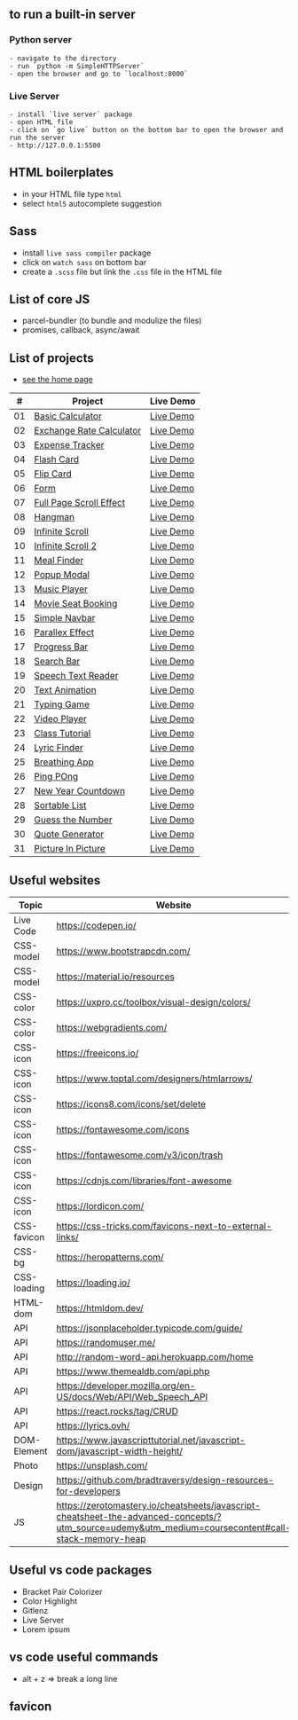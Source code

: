 ## to run a built-in server

### Python server

    - navigate to the directory
    - run `python -m SimpleHTTPServer`
    - open the browser and go to `localhost:8000`

### Live Server

    - install `live server` package
    - open HTML file
    - click on `go live` button on the bottom bar to open the browser and run the server
    - http://127.0.0.1:5500

## HTML boilerplates

- in your HTML file type `html`
- select `html5` autocomplete suggestion

## Sass

- install `live sass compiler` package
- click on `watch sass` on bottom bar
- create a `.scss` file but link the `.css` file in the HTML file

## List of core JS

- parcel-bundler (to bundle and modulize the files)
- promises, callback, async/await

## List of projects

- [see the home page](https://farhadbahrehmandhenry.github.io/vanila-js-projects/)

|  #  | Project                                                                                                                                  | Live Demo                                                                                                               |
| :-: | ---------------------------------------------------------------------------------------------------------------------------------------- | ----------------------------------------------------------------------------------------------------------------------- |
| 01  | [Basic Calculator](https://github.com/farhadbahrehmandhenry/vanila-js-projects/tree/master/projects/calculator-ok)                       | [Live Demo](https://farhadbahrehmandhenry.github.io/vanila-js-projects/projects/calculator-ok/index.html)               |
| 02  | [Exchange Rate Calculator](https://github.com/farhadbahrehmandhenry/vanila-js-projects/tree/master/projects/exchange-rate-calculator-ok) | [Live Demo](https://farhadbahrehmandhenry.github.io/vanila-js-projects/projects/exchange-rate-calculator-ok/index.html) |
| 03  | [Expense Tracker](https://github.com/farhadbahrehmandhenry/vanila-js-projects/tree/master/projects/expense-tracker-ok)                   | [Live Demo](https://farhadbahrehmandhenry.github.io/vanila-js-projects/projects/expense-tracker-ok/index.html)          |
| 04  | [Flash Card](https://github.com/farhadbahrehmandhenry/vanila-js-projects/tree/master/projects/flash-card-ok)                             | [Live Demo](https://farhadbahrehmandhenry.github.io/vanila-js-projects/projects/flash-card-ok/index.html)               |
| 05  | [Flip Card](https://github.com/farhadbahrehmandhenry/vanila-js-projects/tree/master/projects/flip-card-ok)                               | [Live Demo](https://farhadbahrehmandhenry.github.io/vanila-js-projects/projects/flip-card-ok/index.html)                |
| 06  | [Form](https://github.com/farhadbahrehmandhenry/vanila-js-projects/tree/master/projects/form-ok)                                         | [Live Demo](https://farhadbahrehmandhenry.github.io/vanila-js-projects/projects/form-ok/index.html)                     |
| 07  | [Full Page Scroll Effect](https://github.com/farhadbahrehmandhenry/vanila-js-projects/tree/master/projects/full-page-scroll-effect-ok)   | [Live Demo](https://farhadbahrehmandhenry.github.io/vanila-js-projects/projects/full-page-scroll-effect-ok/index.html)  |
| 08  | [Hangman](https://github.com/farhadbahrehmandhenry/vanila-js-projects/tree/master/projects/hangman-ok)                                   | [Live Demo](https://farhadbahrehmandhenry.github.io/vanila-js-projects/projects/hangman-ok/index.html)                  |
| 09  | [Infinite Scroll](https://github.com/farhadbahrehmandhenry/vanila-js-projects/tree/master/projects/infinite-scrolling-ok)                | [Live Demo](https://farhadbahrehmandhenry.github.io/vanila-js-projects/projects/infinite-scrolling-ok/index.html)       |
| 10  | [Infinite Scroll 2](https://github.com/farhadbahrehmandhenry/vanila-js-projects/tree/master/projects/infinite-scrolling-2-ok)            | [Live Demo](https://farhadbahrehmandhenry.github.io/vanila-js-projects/projects/infinite-scrolling-2-ok/index.html)     |
| 11  | [Meal Finder](https://github.com/farhadbahrehmandhenry/vanila-js-projects/tree/master/projects/meal-finder-ok)                           | [Live Demo](https://farhadbahrehmandhenry.github.io/vanila-js-projects/projects/meal-finder-ok/index.html)              |
| 12  | [Popup Modal](https://github.com/farhadbahrehmandhenry/vanila-js-projects/tree/master/projects/modal-ok)                                 | [Live Demo](https://farhadbahrehmandhenry.github.io/vanila-js-projects/projects/modal-ok/index.html)                    |
| 13  | [Music Player](https://github.com/farhadbahrehmandhenry/vanila-js-projects/tree/master/projects/music-player-ok)                         | [Live Demo](https://farhadbahrehmandhenry.github.io/vanila-js-projects/projects/music-player-ok/index.html)             |
| 14  | [Movie Seat Booking](https://github.com/farhadbahrehmandhenry/vanila-js-projects/tree/master/projects/movie-seat-booking-app-ok)         | [Live Demo](https://farhadbahrehmandhenry.github.io/vanila-js-projects/projects/movie-seat-booking-app-ok/index.html)   |
| 15  | [Simple Navbar](https://github.com/farhadbahrehmandhenry/vanila-js-projects/tree/master/projects/navbar-ok)                              | [Live Demo](https://farhadbahrehmandhenry.github.io/vanila-js-projects/projects/navbar-ok/index.html)                   |
| 16  | [Parallex Effect](https://github.com/farhadbahrehmandhenry/vanila-js-projects/tree/master/projects/parallex-effect-ok)                   | [Live Demo](https://farhadbahrehmandhenry.github.io/vanila-js-projects/projects/parallex-effect-ok/index.html)          |
| 17  | [Progress Bar](https://github.com/farhadbahrehmandhenry/vanila-js-projects/tree/master/projects/progress-bar-ok)                         | [Live Demo](https://farhadbahrehmandhenry.github.io/vanila-js-projects/projects/progress-bar-ok/index.html)             |
| 18  | [Search Bar](https://github.com/farhadbahrehmandhenry/vanila-js-projects/tree/master/projects/search-bar-ok)                             | [Live Demo](https://farhadbahrehmandhenry.github.io/vanila-js-projects/projects/search-bar-ok/index.html)               |
| 19  | [Speech Text Reader](https://github.com/farhadbahrehmandhenry/vanila-js-projects/tree/master/projects/speech-text-reader-ok)             | [Live Demo](https://farhadbahrehmandhenry.github.io/vanila-js-projects/projects/speech-text-reader-ok/index.html)       |
| 20  | [Text Animation](https://github.com/farhadbahrehmandhenry/vanila-js-projects/tree/master/projects/text-animation-ok)                     | [Live Demo](https://farhadbahrehmandhenry.github.io/vanila-js-projects/projects/text-animation-ok/index.html)           |
| 21  | [Typing Game](https://github.com/farhadbahrehmandhenry/vanila-js-projects/tree/master/projects/typing-game-ok)                           | [Live Demo](https://farhadbahrehmandhenry.github.io/vanila-js-projects/projects/typing-game-ok/index.html)              |
| 22  | [Video Player](https://github.com/farhadbahrehmandhenry/vanila-js-projects/tree/master/projects/video-player-ok)                         | [Live Demo](https://farhadbahrehmandhenry.github.io/vanila-js-projects/projects/video-player-ok/index.html)             |
| 23  | [Class Tutorial](https://github.com/farhadbahrehmandhenry/vanila-js-projects/tree/master/configs/class-ok)                               | [Live Demo](https://farhadbahrehmandhenry.github.io/vanila-js-projects/configs/class-ok/index.html)                     |
| 24  | [Lyric Finder](https://github.com/farhadbahrehmandhenry/vanila-js-projects/tree/master/projects/lyric-finder-ok)                         | [Live Demo](https://farhadbahrehmandhenry.github.io/vanila-js-projects/projects/lyric-finder-ok/index.html)             |
| 25  | [Breathing App](https://github.com/farhadbahrehmandhenry/vanila-js-projects/tree/master/projects/breathe-ok)                             | [Live Demo](https://farhadbahrehmandhenry.github.io/vanila-js-projects/projects/breathe-ok/index.html)                  |
| 26  | [Ping POng](https://github.com/farhadbahrehmandhenry/vanila-js-projects/tree/master/projects/ping-pong-ok)                               | [Live Demo](https://farhadbahrehmandhenry.github.io/vanila-js-projects/projects/ping-pong-ok/index.html)                |
| 27  | [New Year Countdown](https://github.com/farhadbahrehmandhenry/vanila-js-projects/tree/master/projects/new-year-ok)                       | [Live Demo](https://farhadbahrehmandhenry.github.io/vanila-js-projects/projects/new-year-ok/index.html)                 |
| 28  | [Sortable List](https://github.com/farhadbahrehmandhenry/vanila-js-projects/tree/master/projects/sortable-list-ok)                       | [Live Demo](https://farhadbahrehmandhenry.github.io/vanila-js-projects/projects/sortable-list-ok/index.html)            |
| 29  | [Guess the Number](https://github.com/farhadbahrehmandhenry/vanila-js-projects/tree/master/projects/guess-the-number-ok)                 | [Live Demo](https://farhadbahrehmandhenry.github.io/vanila-js-projects/projects/guess-the-number-ok/index.html)         |
| 30  | [Quote Generator](https://github.com/farhadbahrehmandhenry/vanila-js-projects/tree/master/projects/qoute-generator-ok)                   | [Live Demo](https://farhadbahrehmandhenry.github.io/vanila-js-projects/projects/qoute-generator-ok/index.html)          |
| 31  | [Picture In Picture](https://github.com/farhadbahrehmandhenry/vanila-js-projects/tree/master/projects/picture-in-picture-ok)             | [Live Demo](https://farhadbahrehmandhenry.github.io/vanila-js-projects/projects/picture-in-picture-ok/index.html)       |

## Useful websites

| Topic       | Website                                                                                                                                            |
| ----------- | -------------------------------------------------------------------------------------------------------------------------------------------------- |
| Live Code   | https://codepen.io/                                                                                                                                |
| CSS-model   | https://www.bootstrapcdn.com/                                                                                                                      |
| CSS-model   | https://material.io/resources                                                                                                                      |
| CSS-color   | https://uxpro.cc/toolbox/visual-design/colors/                                                                                                     |
| CSS-color   | https://webgradients.com/                                                                                                                          |
| CSS-icon    | https://freeicons.io/                                                                                                                              |
| CSS-icon    | https://www.toptal.com/designers/htmlarrows/                                                                                                       |
| CSS-icon    | https://icons8.com/icons/set/delete                                                                                                                |
| CSS-icon    | https://fontawesome.com/icons                                                                                                                      |
| CSS-icon    | https://fontawesome.com/v3/icon/trash                                                                                                              |
| CSS-icon    | https://cdnjs.com/libraries/font-awesome                                                                                                           |
| CSS-icon    | https://lordicon.com/                                                                                                                              |
| CSS-favicon | https://css-tricks.com/favicons-next-to-external-links/                                                                                            |
| CSS-bg      | https://heropatterns.com/                                                                                                                          |
| CSS-loading | https://loading.io/                                                                                                                                |
| HTML-dom    | https://htmldom.dev/                                                                                                                               |
| API         | https://jsonplaceholder.typicode.com/guide/                                                                                                        |
| API         | https://randomuser.me/                                                                                                                             |
| API         | http://random-word-api.herokuapp.com/home                                                                                                          |
| API         | https://www.themealdb.com/api.php                                                                                                                  |
| API         | https://developer.mozilla.org/en-US/docs/Web/API/Web_Speech_API                                                                                    |
| API         | https://react.rocks/tag/CRUD                                                                                                                       |
| API         | https://lyrics.ovh/                                                                                                                                |
| DOM-Element | https://www.javascripttutorial.net/javascript-dom/javascript-width-height/                                                                         |
| Photo       | https://unsplash.com/                                                                                                                              |
| Design      | https://github.com/bradtraversy/design-resources-for-developers                                                                                    |
| JS          | https://zerotomastery.io/cheatsheets/javascript-cheatsheet-the-advanced-concepts/?utm_source=udemy&utm_medium=coursecontent#call-stack-memory-heap |

## Useful vs code packages

- Bracket Pair Colorizer
- Color Highlight
- Gitlenz
- Live Server
- Lorem ipsum

## vs code useful commands

- alt + z => break a long line

## favicon
